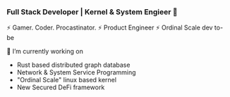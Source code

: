 ### Full Stack Developer | Kernel & System Engieer 👋

⚡ Gamer. Coder. Procastinator. 
⚡ Product Engineer
⚡ Ordinal Scale dev to-be 

🔭 I’m currently working on 
  - Rust based distributed graph database
  - Network & System Service Programming
  - "Ordinal Scale" linux based kernel
  - New Secured DeFi framework
